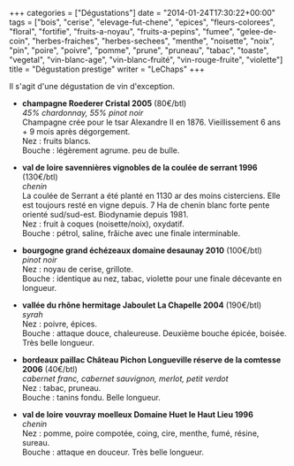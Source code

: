 +++
categories = ["Dégustations"]
date = "2014-01-24T17:30:22+00:00"
tags = ["bois", "cerise", "elevage-fut-chene", "epices", "fleurs-colorees", "floral", "fortifie", "fruits-a-noyau", "fruits-a-pepins", "fumee", "gelee-de-coin", "herbes-fraiches", "herbes-sechees", "menthe", "noisette", "noix", "pin", "poire", "poivre", "pomme", "prune", "pruneau", "tabac", "toaste", "vegetal", "vin-blanc-age", "vin-blanc-fruité", "vin-rouge-fruite", "violette"] 
title = "Dégustation prestige"
writer = "LeChaps"
+++

Il s'agit d'une dégustation de vin d'exception.

* **champagne Roederer Cristal 2005** (80€/btl)  
_45% chardonnay, 55% pinot noir_  
Champagne crée pour le tsar Alexandre II en 1876. Vieillissement 6 ans + 9 mois après dégorgement.  
Nez : fruits blancs.  
Bouche : légèrement agrume. peu de bulle.

* **val de loire savennières vignobles de la coulée de serrant 1996** (130€/btl)  
_chenin_  
La coulée de Serrant a été planté en 1130 ar des moins cisterciens. Elle est toujours resté en vigne depuis. 7 Ha de chenin blanc forte pente orienté sud/sud-est. Biodynamie depuis 1981.  
Nez : fruit à coques (noisette/noix), oxydatif.  
Bouche : pétrol, saline, frâiche avec une finale interminable.

* **bourgogne grand échézeaux domaine desaunay 2010** (100€/btl)  
_pinot noir_  
Nez : noyau de cerise, grillote.  
Bouche : identique au nez, tabac, violette pour une finale décevante en longueur.

* **vallée du rhône hermitage Jaboulet La Chapelle 2004** (190€/btl)  
_syrah_  
Nez : poivre, épices.  
Bouche : attaque douce, chaleureuse. Deuxième bouche épicée, boisée. Très belle longueur.

* **bordeaux paillac Château Pichon Longueville réserve de la comtesse 2006** (40€/btl)  
_cabernet franc, cabernet sauvignon, merlot, petit verdot_  
Nez : tabac, pruneau.  
Bouche : tanins fondu. Belle longueur.

* **val de loire vouvray moelleux Domaine Huet le Haut Lieu 1996**  
_chenin_  
Nez : pomme, poire compotée, coing, cire, menthe, fumé, résine, sureau.  
Bouche : attaque en douceur. Très belle longueur.
